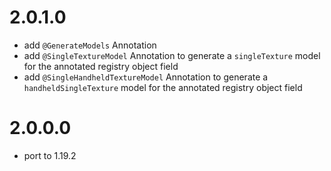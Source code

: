# 2.0.1.0
- add `@GenerateModels` Annotation
- add `@SingleTextureModel` Annotation to generate a `singleTexture` model for the annotated registry object field
- add `@SingleHandheldTextureModel` Annotation to generate a `handheldSingleTexture` model for the annotated registry object field
# 2.0.0.0
- port to 1.19.2